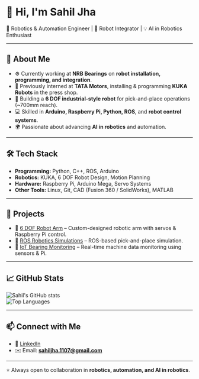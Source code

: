 # 👋 Hi, I'm Sahil Jha  

🚀 Robotics & Automation Engineer | 🤖 Robot Integrator | 💡 AI in Robotics Enthusiast  

---

## 🔧 About Me  
- ⚙️ Currently working at **NRB Bearings** on **robot installation, programming, and integration**.  
- 🤝 Previously interned at **TATA Motors**, installing & programming **KUKA Robots** in the press shop.  
- 🔭 Building a **6 DOF industrial-style robot** for pick-and-place operations (~700mm reach).  
- 💻 Skilled in **Arduino, Raspberry Pi, Python, ROS**, and **robot control systems**.  
- 🌍 Passionate about advancing **AI in robotics** and automation.  

---

## 🛠️ Tech Stack  
- **Programming:** Python, C++, ROS, Arduino  
- **Robotics:** KUKA, 6 DOF Robot Design, Motion Planning  
- **Hardware:** Raspberry Pi, Arduino Mega, Servo Systems  
- **Other Tools:** Linux, Git, CAD (Fusion 360 / SolidWorks), MATLAB  

---

## 📌 Projects  
- 🔹 [6 DOF Robot Arm](https://github.com/sahiljha11/6-dof-robot) – Custom-designed robotic arm with servos & Raspberry Pi control.  
- 🔹 [ROS Robotics Simulations](https://github.com/sahiljha11/ros-robotics-sim) – ROS-based pick-and-place simulation.  
- 🔹 [IoT Bearing Monitoring](https://github.com/sahiljha11/iot-bearing-monitor) – Real-time machine data monitoring using sensors & Pi.  

---

## 📈 GitHub Stats  
![Sahil's GitHub stats](https://github-readme-stats.vercel.app/api?username=sahiljha11&show_icons=true&theme=tokyonight)  
![Top Languages](https://github-readme-stats.vercel.app/api/top-langs/?username=sahiljha11&layout=compact&theme=tokyonight)  

---

## 📫 Connect with Me  
- 💼 [LinkedIn](http://linkedin.com/in/sahiljha1107)  
- ✉️ Email: **sahiljha.1107@gmail.com**  

---
⭐️ Always open to collaboration in **robotics, automation, and AI in robotics**.
